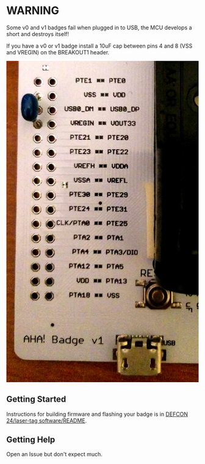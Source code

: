 # WARNING

Some v0 and v1 badges fail when plugged in to USB,
the MCU develops a short and destroys itself!

If you have a v0 or v1 badge install a 10uF cap between pins 4 and 8
(VSS and VREGIN) on the BREAKOUT1 header.

![VREGIN capacitor](vregin_cap.jpg?raw=true)

## Getting Started

Instructions for building firmware and flashing your badge is in
[DEFCON 24/laser-tag software/README](DEFCON%2024/laser-tag%20software/README).

## Getting Help

Open an Issue but don't expect much.
